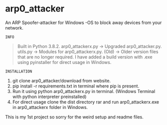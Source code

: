 # arp0_attacker
An ARP Spoofer-attacker for Windows -OS to block away devices from your network.

```INFO```
>Built in Python 3.8.2.
>arp0_attackerx.py -> Upgraded arp0_attacker.py.
>utils.py -> Modules for arp0_attackerx.py.
>(Old) -> Older version files that are no longer required.
>I have added a build version with .exe using pyinstaller for direct usage in Windows.
>
```INSTALLATION```
1) git clone arp0_attacker/download from website.
2) pip install -r requirements.txt in terminal where pip is present.
3) Run it using python arp0_attackerx.py in terminal. (Windows Terminal with python interpreter preinstalled)
4) For direct usage clone the dist directory rar and run arp0_attackerx.exe in arp0_attackerx folder in Windows. 

  This is my 1st project so sorry for the weird setup and readme files.
